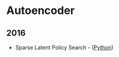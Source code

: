 # Autoencoder

## 2016
* Sparse Latent Policy Search - ([Python](https://github.com/Nambi-Srivatsav/Sparse-Latent-Policy-Search))




